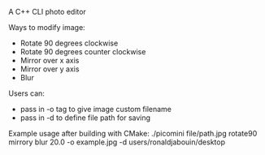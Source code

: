 A C++ CLI photo editor

Ways to modify image:

- Rotate 90 degrees clockwise
- Rotate 90 degrees counter clockwise
- Mirror over x axis
- Mirror over y axis
- Blur

Users can:

- pass in -o tag to give image custom filename
- pass in -d to define file path for saving

Example usage after building with CMake:
./picomini file/path.jpg rotate90 mirrory blur 20.0 -o example.jpg -d users/ronaldjabouin/desktop
